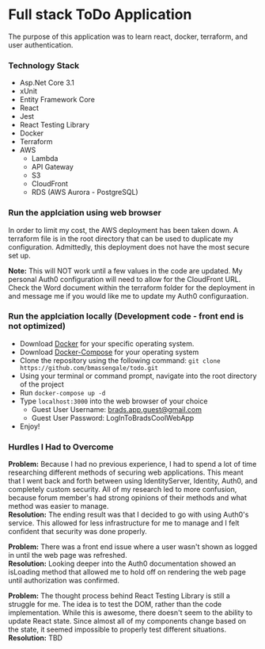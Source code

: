 # Full stack ToDo Application
The purpose of this application was to learn react, docker, terraform, and user authentication.

### Technology Stack
* Asp.Net Core 3.1
* xUnit
* Entity Framework Core
* React
* Jest
* React Testing Library
* Docker
* Terraform
* AWS 
  * Lambda
  * API Gateway
  * S3 
  * CloudFront
  * RDS (AWS Aurora - PostgreSQL)


### Run the applciation using web browser
In order to limit my cost, the AWS deployment has been taken down. A terraform file is in the root directory that can be used to duplicate my configuration. Admittedly, this deployment does not have the most secure set up.

**Note:** This will NOT work until a few values in the code are updated. My personal Auth0 configuration will need to allow for the CloudFront URL. Check the Word document within the terraform folder for the deployment in and message me if you would like me to update my Auth0 configuraation.

### Run the applciation locally (Development code - front end is not optimized)
* Download [Docker](https://www.docker.com/products/docker-desktop) for your specific operating system.
* Download [Docker-Compose](https://docs.docker.com/compose/install/) for your operating system
* Clone the repository using the following command: `git clone https://github.com/bmassengale/todo.git`
* Using your terminal or command prompt, navigate into the root directory of the project
* Run `docker-compose up -d`
* Type `localhost:3000` into the web browser of your choice
  * Guest User Username: brads.app.guest@gmail.com
  * Guest User Password: LogInToBradsCoolWebApp
* Enjoy!


### Hurdles I Had to Overcome
**Problem:** Because I had no previous experience, I had to spend a lot of time researching different methods of securing web applications. This meant that I went back and forth between using IdentityServer, Identity, Auth0, and completely custom security. All of my research led to more confusion, because forum member's had strong opinions of their methods and what method was easier to manage.  
**Resolution:** The ending result was that I decided to go with using Auth0's service. This allowed for less infrastructure for me to manage and I felt confident that security was done properly. 

**Problem:** There was a front end issue where a user wasn't shown as logged in until the web page was refreshed.  
**Resolution:** Looking deeper into the Auth0 documentation showed an isLoading method that allowed me to hold off on rendering the web page until authorization was confirmed.

**Problem:** The thought process behind React Testing Library is still a struggle for me. The idea is to test the DOM, rather than the code implementation. While this is awesome, there doesn't seem to the ability to update React state. Since almost all of my components change based on the state, it seemed impossible to properly test different situations.  
**Resolution:** TBD
